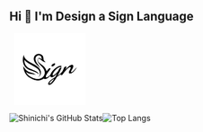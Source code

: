 ## Hi 👋 I'm Design a Sign Language

[<img src="./Sign_logo.svg"  alt="Sign Logo" style="display:block; width:128px; margin:1.62%;"/>](https://github.com/johnny-shaman/sign)

![Shinichi's GitHub Stats](https://github-readme-stats.vercel.app/api?username=johnny-shaman&theme=nightowl&show=reviews,discussions_started,discussions_answered,prs_merged,prs_merged_percentage&show_icons=true)![Top Langs](https://github-readme-stats.vercel.app/api/top-langs/?username=johnny-shaman&theme=nightowl&layout=donut)


<!--
**johnny-shaman/johnny-shaman** is a ✨ _special_ ✨ repository because its `README.md` (this file) appears on your GitHub profile.

Here are some ideas to get you started:

- 🔭 I’m currently working on ...
- 🌱 I’m currently learning ...
- 👯 I’m looking to collaborate on ...
- 🤔 I’m looking for help with ...
- 💬 Ask me about ...
- 📫 How to reach me: ...
- 😄 Pronouns: ...
- ⚡ Fun fact: ...
-->
